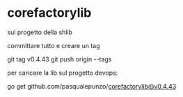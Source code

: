 # corefactorylib

sul progetto della shlib 

committare tutto e creare un tag

git tag v0.4.43
git push origin --tags


 

 

per caricare la lib sul progetto devops:

go get github.com/pasqualepunzo/corefactorylib@v0.4.43

